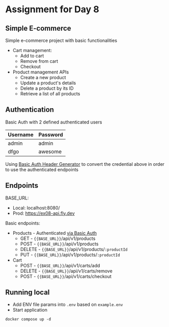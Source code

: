 # Assignment for Day 8

## Simple E-commerce
Simple e-commerce project with basic functionalities 
- Cart management: 
  - Add to cart
  - Remove from cart
  - Checkout
- Product management APIs
  - Create a new product
  - Update a product's details
  - Delete a product by its ID
  - Retrieve a list of all products

## Authentication
Basic Auth with 2 defined authenticated users

| Username | Password |
|----------|----------|
| admin    | admin    |
| dfgo     | awesome  |

Using [Basic Auth Header Generator](https://www.debugbear.com/basic-auth-header-generator) to convert the credential above 
in order to use the authenticated endpoints

## Endpoints
BASE_URL:
* Local: localhost:8080/
* Prod: https://ex08-api.fly.dev


Basic endpoints:
* Products - Authenticated [via Basic Auth](#authentication)
  * GET - `{{BASE_URL}}`/api/v1/products 
  * POST - `{{BASE_URL}}`/api/v1/products 
  * DELETE - `{{BASE_URL}}`/api/v1/products/`:productId` 
  * PUT - `{{BASE_URL}}`/api/v1/products/`:productId` 
* Cart
  * POST - `{{BASE_URL}}`/api/v1/carts/add
  * DELETE - `{{BASE_URL}}`/api/v1/carts/remove
  * POST - `{{BASE_URL}}`/api/v1/carts/checkout
## Running local
- Add ENV file params into `.env` based on `example.env`
- Start application
```
docker compose up -d
```